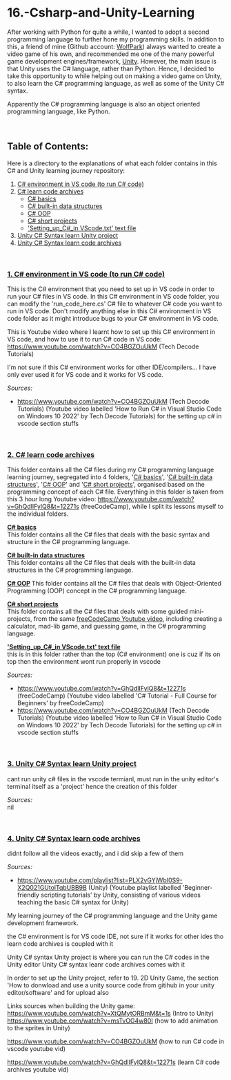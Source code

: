 # 16.-Csharp-and-Unity-Learning
After working with Python for quite a while, I wanted to adopt a second programming language to further hone my programming skills. In addition to this, a friend of mine (Github account: [WolfPark](https://github.com/wolfparktaerim)) always wanted to create a video game of his own, and recommended me one of the many powerful game development engines/framework, [Unity](https://unity.com/download). However, the main issue is that Unity uses the C# language, rather than Python. Hence, I decided to take this opportunity to while helping out on making a video game on Unity, to also learn the C# programming language, as well as some of the Unity C# syntax.

Apparently the C# programming language is also an object oriented programming language, like Python.

<br>

## Table of Contents:
Here is a directory to the explanations of what each folder contains in this C# and Unity learning journey repository:
1. [C# environment in VS code (to run C# code)](#csharpenvironmentinvscode)  
2. [C# learn code archives](#csharpcodearchives)
   + [C# basics](#csharpbasics)
   + [C# built-in data structures](#csharpbuiltindatastructures)
   + [C# OOP](#csharpoop)
   + [C# short projects](#csharpshortprojects)
   + ['Setting_up_C#_in VScode.txt' text file](#settingupcsharpinvscode)
3. [Unity C# Syntax learn Unity project](#unitycsharpsyntaxlearnunityproject)  
4. [Unity C# Syntax learn code archives](#unitycsharpsyntaxlearncodearchives)  

<br>

### [1. C# environment in VS code (to run C# code)](https://github.com/WindJammer6/16.-Csharp-and-Unity-Learning/tree/main/C%23%20environment%20in%20VS%20code%20(to%20run%20C%23%20code)) <a name = "csharpenvironmentinvscode"></a>

This is the C# environment that you need to set up in VS code in order to run your C# files in VS code. In this C# environment in VS code folder, you can modify the 'run_code_here.cs' C# file to whatever C# code you want to run in VS code. Don't modify anything else in this C# environment in VS code folder as it might introduce bugs to your C# environment in VS code.

This is Youtube video where I learnt how to set up this C# environment in VS code, and how to use it to run C# code in VS code: https://www.youtube.com/watch?v=CO4BGZOuUkM (Tech Decode Tutorials)

I'm not sure if this C# environment works for other IDE/compilers... I have only ever used it for VS code and it works for VS code.

*Sources:*  
+ https://www.youtube.com/watch?v=CO4BGZOuUkM (Tech Decode Tutorials) (Youtube video labelled 'How to Run C# in Visual Studio Code on Windows 10 2022' by Tech Decode Tutorials) for the setting up c# in vscode section stuffs   

<br>

### [2. C# learn code archives](https://github.com/WindJammer6/16.-Csharp-and-Unity-Learning/tree/main/C%23%20learn%20code%20archives) <a name = "csharpcodearchives"></a>

This folder contains all the C# files during my C# programming language learning journey, segregated into 4 folders, '[C# basics](https://github.com/WindJammer6/16.-Csharp-and-Unity-Learning/tree/main/C%23%20learn%20code%20archives/1.%20C%23%20basics)', '[C# built-in data structures](https://github.com/WindJammer6/16.-Csharp-and-Unity-Learning/tree/main/C%23%20learn%20code%20archives/2.%20C%23%20built-in%20data%20structures)', '[C# OOP](https://github.com/WindJammer6/16.-Csharp-and-Unity-Learning/tree/main/C%23%20learn%20code%20archives/3.%20C%23%20OOP)' and '[C# short projects](https://github.com/WindJammer6/16.-Csharp-and-Unity-Learning/tree/main/C%23%20learn%20code%20archives/4.%20C%23%20short%20projects)', organised based on the  programming concept of each C# file. Everything in this folder is taken from this 3 hour long Youtube video: https://www.youtube.com/watch?v=GhQdlIFylQ8&t=12271s (freeCodeCamp), while I split its lessons myself to the individual folders.

**[C# basics](https://github.com/WindJammer6/16.-Csharp-and-Unity-Learning/tree/main/C%23%20learn%20code%20archives/1.%20C%23%20basics) <a name = "csharpbasics"></a>**  
This folder contains all the C# files that deals with the basic syntax and structure in the C# programming language.

**[C# built-in data structures](https://github.com/WindJammer6/16.-Csharp-and-Unity-Learning/tree/main/C%23%20learn%20code%20archives/2.%20C%23%20built-in%20data%20structures) <a name = "csharpbuiltindatastructures"></a>**  
This folder contains all the C# files that deals with the built-in data structures in the C# programming language.

**[C# OOP](https://github.com/WindJammer6/16.-Csharp-and-Unity-Learning/tree/main/C%23%20learn%20code%20archives/3.%20C%23%20OOP) <a name = "csharpoop"></a>** 
This folder contains all the C# files that deals with Object-Oriented Programming (OOP) concept in the C# programming language.

**[C# short projects](https://github.com/WindJammer6/16.-Csharp-and-Unity-Learning/tree/main/C%23%20learn%20code%20archives/4.%20C%23%20short%20projects) <a name = "csharpshortprojects"></a>**  
This folder contains all the C# files that deals with some guided mini-projects, from the same [freeCodeCamp Youtube video](https://www.youtube.com/watch?v=GhQdlIFylQ8&t=12271s), including creating a calculator, mad-lib game, and guessing game, in the C# programming language.

**['Setting_up_C#_in VScode.txt' text file](https://github.com/WindJammer6/16.-Csharp-and-Unity-Learning/blob/main/C%23%20learn%20code%20archives/Setting_up_C%23_in%20VScode.txt) <a name = "#settingupcsharpinvscode"></a>**  
this is in this folder rather than the top (C# environment) one is cuz if its on top then the environment wont run properly in vscode

*Sources:*  
+ https://www.youtube.com/watch?v=GhQdlIFylQ8&t=12271s (freeCodeCamp) (Youtube video labelled 'C# Tutorial - Full Course for Beginners' by freeCodeCamp)  
+ https://www.youtube.com/watch?v=CO4BGZOuUkM (Tech Decode Tutorials) (Youtube video labelled 'How to Run C# in Visual Studio Code on Windows 10 2022' by Tech Decode Tutorials) for the setting up c# in vscode section stuffs  
  
<br>

### [3. Unity C# Syntax learn Unity project](https://github.com/WindJammer6/16.-Csharp-and-Unity-Learning/tree/main/Unity%20C%23%20Syntax%20learn%20Unity%20project) <a name = "unitycsharpsyntaxlearnunityproject"></a>
cant run unity c# files in the vscode termianl, must run in the unity editor's terminal itself as a 'project' hence the creation of this folder

*Sources:*  
nil

<br>

### [4. Unity C# Syntax learn code archives](https://github.com/WindJammer6/16.-Csharp-and-Unity-Learning/tree/main/Unity%20C%23%20Syntax%20learn%20code%20archives) <a name = "unitycsharpsyntaxlearncodearchives"></a>  
didnt follow all the videos exactly, and i did skip a few of them

*Sources:*  
+ https://www.youtube.com/playlist?list=PLX2vGYjWbI0S9-X2Q021GUtolTqbUBB9B (Unity) (Youtube playlist labelled 'Beginner-friendly scripting tutorials' by Unity, consisting of various videos teaching the basic C# syntax for Unity)   


My learning journey of the C# programming language and the Unity game development framework.

the C# environment is for VS code IDE, not sure if it works for other ides tho
learn code archives is coupled with it


Unity C# syntax Unity project is where you can run the C# codes in the Unity editor
Unity C# syntax leanr code archives comes with it

In order to set up the Unity project, refer to 19. 2D Unity Game, the section 'How to donwload and use a unity source code from gitihub in your unity editor/software' and for upload also


Links sources when building the Unity game: https://www.youtube.com/watch?v=XtQMytORBmM&t=1s (Intro to Unity)  
https://www.youtube.com/watch?v=msTvOG4w80I (how to add animation to the sprites in Unity)

https://www.youtube.com/watch?v=CO4BGZOuUkM (how to run C# code in vscode youtube vid)

https://www.youtube.com/watch?v=GhQdlIFylQ8&t=12271s (learn C# code archives youtube vid)
